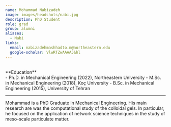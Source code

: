 ```yaml
---
name: Mohammad Nabizadeh
image: images/headshots/nabi.jpg
description: PhD Student
role: grad
group: alumni
aliases:
  - Nabi
links:
  email: nabizadehmashhadto.m@northeastern.edu
  google-scholar: VlwRTZwAAAAJ&hl
---
```


<br>
**Education**
<br>
- Ph.D. in Mechanical Engineering (2022), Northeastern University
- M.Sc. in Mechanical Engineering (2018), Koç University
- B.Sc. in Mechanical Engineering (2015), University of Tehran
<br>
<hr>

Mohammad is a PhD Graduate in Mechanical Engineering. His main research are was the computational study of the colloidal gels. In particular, he focused on the application of network science techniques in the study of meso-scale particulate matter.

